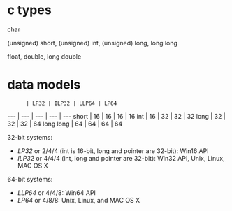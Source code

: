 # c types

char

(unsigned) short, (unsigned) int, (unsigned) long, long long

float, double, long double

# data models

          | LP32 | ILP32 | LLP64 | LP64
---       | ---  | ---   | ---   | ---
short     | 16   | 16    | 16    | 16
int       | 16   | 32    | 32    | 32
long      | 32   | 32    | 32    | 64
long long | 64   | 64    | 64    | 64

32-bit systems:
 - *LP32* or 2/4/4 (int is 16-bit, long and pointer are 32-bit): Win16 API
 - *ILP32* or 4/4/4 (int, long and pointer are 32-bit): Win32 API, Unix, Linux, MAC OS X

64-bit systems:
 - *LLP64* or 4/4/8: Win64 API
 - *LP64* or 4/8/8: Unix, Linux, and MAC OS X
